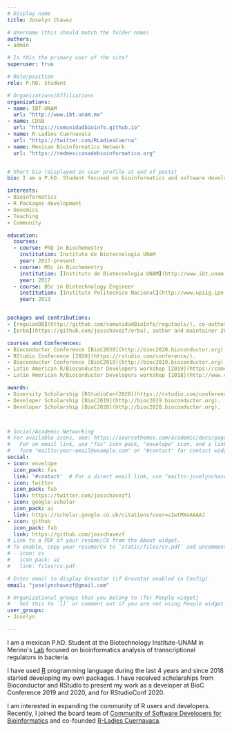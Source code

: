 ```yaml
---
# Display name
title: Joselyn Chávez

# Username (this should match the folder name)
authors:
- admin

# Is this the primary user of the site?
superuser: true

# Role/position
role: P.hD. Student

# Organizations/Affiliations
organizations:
- name: IBT-UNAM
  url: "http://www.ibt.unam.mx"
- name: CDSB
  url: "https://comunidadbioinfo.github.io"
- name: R-Ladies Cuernavaca 
  url: "https://twitter.com/RLadiesCuerna"
- name: Mexican Bioinformatics Network 
  url: "https://redmexicanadebioinformatica.org"


# Short bio (displayed in user profile at end of posts)
bio: I am a P.hD. Student focused on bioinformatics and software developer.

interests:
- Bioinformatics
- R Packages development
- Genomics
- Teaching
- Community

education:
  courses:
  - course: PhD in Biochemestry
    institution: Instituto de Biotecnologia UNAM
    year: 2017-present
  - course: MSc in Biochemestry
    institution: [Instituto de Biotecnologia UNAM](http://www.ibt.unam.mx)
    year: 2017
  - course: BSc in Biotechnology Engineer
    institution: [Instituto Politecnico Nacional](http://www.upiig.ipn.mx)
    year: 2013


packages and contributions:
- [regulonDB](http://github.com/comunidadBioInfo/regutools/), co-author and maintainer 2020.
- [erba](https://github.com/josschavezf/erba), author and maintainer 2020.

courses and Conferences:
- Bioconductor Conference [BioC2020](http://bioc2020.bioconductor.org).
- RStudio Conference [2020](https://rstudio.com/conference/).
- Bioconductor Conference [BioC2019](http://bioc2019.bioconductor.org).
- Latin American R/Bioconductor Developers workshop [2019](https://comunidadbioinfo.github.io/post/building-tidy-tools-cdsb-runconf-2019/#.XV9Aoi3mGlM). 
- Latin American R/Bioconductor Developers workshop [2018](http://www.comunidadbioinfo.org/r-bioconductor-developers-workshop-2018/) 

awards:
- Diversity Scholarship [RStudioConf2020](https://rstudio.com/conference/).
- Developer Scholarship [BioC2019](http://bioc2019.bioconductor.org).
- Developer Scholarship [BioC2020](http://bioc2020.bioconductor.org).



# Social/Academic Networking
# For available icons, see: https://sourcethemes.com/academic/docs/page-builder/#icons
#   For an email link, use "fas" icon pack, "envelope" icon, and a link in the
#   form "mailto:your-email@example.com" or "#contact" for contact widget.
social:
- icon: envelope
  icon_pack: fas
  link: '#contact'  # For a direct email link, use "mailto:joselynchavezf@gmail.com".
- icon: twitter
  icon_pack: fab
  link: https://twitter.com/josschavezf1
- icon: google-scholar
  icon_pack: ai
  link: https://scholar.google.co.uk/citations?user=sIwtMXoAAAAJ
- icon: github
  icon_pack: fab
  link: https://github.com/josschavezf
# Link to a PDF of your resume/CV from the About widget.
# To enable, copy your resume/CV to `static/files/cv.pdf` and uncomment the lines below.
# - icon: cv
#   icon_pack: ai
#   link: files/cv.pdf

# Enter email to display Gravatar (if Gravatar enabled in Config)
email: "joselynchavezf@gmail.com"

# Organizational groups that you belong to (for People widget)
#   Set this to `[]` or comment out if you are not using People widget.
user_groups:
- Joselyn

---
```


I am a mexican P.hD. Student at the Biotechnology Institute-UNAM in Merino's [Lab](https://biocomputo.ibt.unam.mx) focused on bioinformatics analysis of transcriptional regulators in bacteria. 

I have used [R](https://www.r-project.org) programming language during the last 4 years and since 2018 started developing my own packages. I have received scholarships from Bioconductor and RStudio to present my work as a developer at BioC Conference 2019 and 2020, and for RStudioConf 2020.

I am interested in expanding the community of R users and developers. Recently, I joined the board team of [Community of Software Developers for Bioinformatics](https://comunidadbioinfo.github.io) and co-founded [R-Ladies Cuernavaca](https://www.meetup.com/es/rladies-cuernavaca/).
